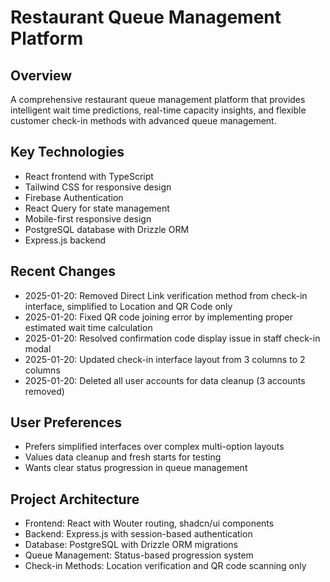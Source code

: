 # Restaurant Queue Management Platform

## Overview
A comprehensive restaurant queue management platform that provides intelligent wait time predictions, real-time capacity insights, and flexible customer check-in methods with advanced queue management.

## Key Technologies
- React frontend with TypeScript
- Tailwind CSS for responsive design
- Firebase Authentication
- React Query for state management
- Mobile-first responsive design
- PostgreSQL database with Drizzle ORM
- Express.js backend

## Recent Changes
- 2025-01-20: Removed Direct Link verification method from check-in interface, simplified to Location and QR Code only
- 2025-01-20: Fixed QR code joining error by implementing proper estimated wait time calculation
- 2025-01-20: Resolved confirmation code display issue in staff check-in modal
- 2025-01-20: Updated check-in interface layout from 3 columns to 2 columns
- 2025-01-20: Deleted all user accounts for data cleanup (3 accounts removed)

## User Preferences
- Prefers simplified interfaces over complex multi-option layouts
- Values data cleanup and fresh starts for testing
- Wants clear status progression in queue management

## Project Architecture
- Frontend: React with Wouter routing, shadcn/ui components
- Backend: Express.js with session-based authentication
- Database: PostgreSQL with Drizzle ORM migrations
- Queue Management: Status-based progression system
- Check-in Methods: Location verification and QR code scanning only